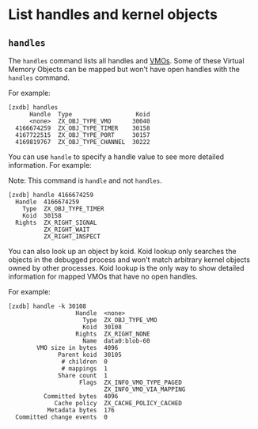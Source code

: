# List handles and kernel objects

## `handles`

The `handles` command lists all handles and [VMOs][vmo-docs]. Some of these
Virtual Memory Objects can be mapped but won't have open handles with the
`handles` command.

For example:

```none {:.devsite-disable-click-to-copy}
[zxdb] handles
      Handle  Type                  Koid
      <none>  ZX_OBJ_TYPE_VMO      30040
  4166674259  ZX_OBJ_TYPE_TIMER    30158
  4167722515  ZX_OBJ_TYPE_PORT     30157
  4169819767  ZX_OBJ_TYPE_CHANNEL  30222
```

You can use `handle` to specify a handle value to see more detailed information.
For example:

Note: This command is `handle` and not `handles`.

```none {:.devsite-disable-click-to-copy}
[zxdb] handle 4166674259
  Handle  4166674259
    Type  ZX_OBJ_TYPE_TIMER
    Koid  30158
  Rights  ZX_RIGHT_SIGNAL
          ZX_RIGHT_WAIT
          ZX_RIGHT_INSPECT
```

You can also look up an object by koid. Koid lookup only searches the objects
in the debugged process and won't match arbitrary kernel objects owned by other
processes. Koid lookup is the only way to show detailed information for mapped
VMOs that have no open handles.

For example:

```none {:.devsite-disable-click-to-copy}
[zxdb] handle -k 30108
                   Handle  <none>
                     Type  ZX_OBJ_TYPE_VMO
                     Koid  30108
                   Rights  ZX_RIGHT_NONE
                     Name  data0:blob-60
        VMO size in bytes  4096
              Parent koid  30105
               # children  0
               # mappings  1
              Share count  1
                    Flags  ZX_INFO_VMO_TYPE_PAGED
                           ZX_INFO_VMO_VIA_MAPPING
          Committed bytes  4096
             Cache policy  ZX_CACHE_POLICY_CACHED
           Metadata bytes  176
  Committed change events  0
```

[vmo-docs]: /docs/reference/kernel_objects/vm_object.md
